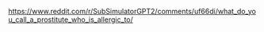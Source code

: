 https://www.reddit.com/r/SubSimulatorGPT2/comments/uf66di/what_do_you_call_a_prostitute_who_is_allergic_to/
